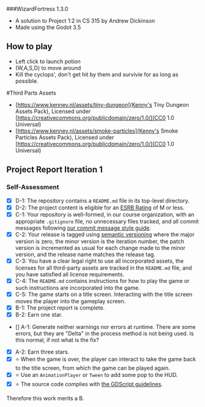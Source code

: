 ###WizardFortress 1.3.0
- A solution to Project 1:2 in CS 315 by Andrew Dickinson
- Made using the Godot 3.5
## How to play
- Left click to launch potion
- (W,A,S,D) to move around
- Kill the cyclops', don't get hit by them and survivie for as long as possible. 

#Third Parts Assets
- [https://www.kenney.nl/assets/tiny-dungeon](Kenny's Tiny Dungeon Assets Pack), Licensed under [https://creativecommons.org/publicdomain/zero/1.0/](CC0 1.0 Universal)
- [https://www.kenney.nl/assets/smoke-particles](Kenny's Smoke Particles Assets Pack), Licensed under [https://creativecommons.org/publicdomain/zero/1.0/](CC0 1.0 Universal)

## Project Report Iteration 1
### Self-Assessment

- [X] D-1: The repository contains a <code>README.md</code> file in its top-level directory.
- [X] D-2: The project content is eligible for an <a href="https://www.esrb.org/ratings-guide/">ESRB Rating</a> of M or less.
- [X] C-1: Your repository is well-formed, in our course organization, with an appropriate <code>.gitignore</code> file, no unnecessary files tracked, and all commit messages following <a href="https://cbea.ms/git-commit/">our commit message style guide</a>.
- [X] C-2: Your release is tagged using <a href="https://semver.org/">semantic versioning</a> where the major version is zero, the minor version is the iteration number, the patch version is incremented as usual for each change made to the minor version, and the release name matches the release tag.
- [X] C-3: You have a clear legal right to use all incorporated assets, the licenses for all third-party assets are tracked in the <code>README.md</code> file, and you have satisfied all license requirements.
- [X] C-4: The <code>README.md</code> contains instructions for how to play the game or such instructions are incorporated into the game.
- [X] C-5: The game starts on a title screen. Interacting with the title screen moves the player into the gameplay screen.
- [X] B-1: The project report is complete.
- [X] B-2: Earn one star.
- [] A-1: Generate neither warnings nor errors at runtime.
There are some errors, but they are "Delta" in the process method is not being used. Is this normal, if not what is the fix?
- [X] A-2: Earn three stars.
- [X] ⭐ When the game is over, the player can interact to take the game back to the title screen, from which the game can be played again.
- [X] ⭐ Use an <code>AnimationPlayer</code> or <code>Tween</code> to add some pop to the HUD.
- [X] ⭐ The source code complies with <a href="https://www.gdquest.com/docs/guidelines/best-practices/godot-gdscript/"> the GDScript guidelines</a>.

Therefore this work merits a B.